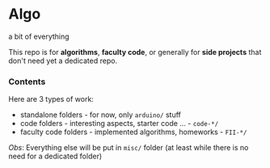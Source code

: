 # Algo
a bit of everything
  
  
This repo is for **algorithms**, **faculty code**, or generally for **side projects** that don't need yet a dedicated repo.
  
### Contents
  
Here are 3 types of work:
  - standalone folders - for now, only `arduino/` stuff
  - code folders - interesting aspects, starter code ... - `code-*/`
  - faculty code folders - implemented algorithms, homeworks - `FII-*/`

*Obs*: Everything else will be put in `misc/` folder (at least while there is no need for a dedicated folder)